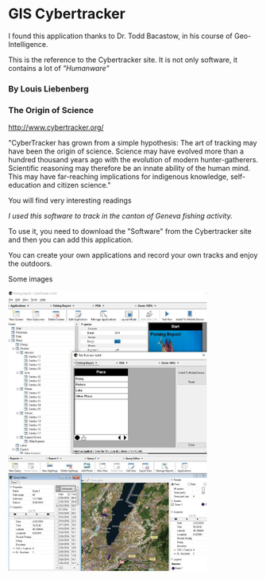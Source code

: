 # GIS Cybertracker

I found this application thanks to Dr. Todd Bacastow, in his course of Geo-Intelligence.

This is the reference to the Cybertracker site. It is not only software, it contains a lot of _"Humanware"_


### By Louis Liebenberg

### The Origin of Science

http://www.cybertracker.org/

"CyberTracker has grown from a simple hypothesis: The art of tracking may have been the origin of science. Science may have evolved more than a hundred thousand years ago with the evolution of modern hunter-gatherers. Scientific reasoning may therefore be an innate ability of the human mind. This may have far-reaching implications for indigenous knowledge, self-education and citizen science."

You will find very interesting readings 

*I used this software to track in the canton of Geneva fishing activity.*

To use it, you need to download the "Software" from the Cybertracker site and then you can add this application.

You can create your own applications and record your own tracks and enjoy the outdoors.

Some images

<img src="img/screen01.jpg" width="400" alt="Design Environment">

<img src="img/screen02.jpg" width="400" alt="Map viewing">




